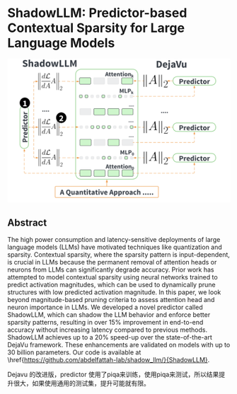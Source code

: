 # ShadowLLM: Predictor-based Contextual Sparsity for Large Language Models

<p align="center">
<img src="shadowLLM.png" width="600" title="blank">
</p>

## Abstract

The high power consumption and latency-sensitive deployments of large
language models (LLMs) have motivated techniques like quantization and
sparsity. Contextual sparsity, where the sparsity pattern is input-dependent,
is crucial in LLMs because the permanent removal of attention heads or neurons
from LLMs can significantly degrade accuracy. Prior work has attempted to model
contextual sparsity using neural networks trained to predict activation
magnitudes, which can be used to dynamically prune structures with low
predicted activation magnitude. In this paper, we look beyond magnitude-based
pruning criteria to assess attention head and neuron importance in LLMs. We
developed a novel predictor called ShadowLLM, which can shadow the LLM behavior
and enforce better sparsity patterns, resulting in over 15% improvement in
end-to-end accuracy without increasing latency compared to previous methods.
ShadowLLM achieves up to a 20\% speed-up over the state-of-the-art DejaVu
framework. These enhancements are validated on models with up to 30 billion
parameters. Our code is available at
\href{https://github.com/abdelfattah-lab/shadow_llm/}{ShadowLLM}.


Dejavu 的改进版，predictor 使用了piqa来训练，使用piqa来测试，所以结果提升很大，如果使用通用的测试集，提升可能就有限。